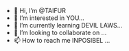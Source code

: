 - 👋 Hi, I’m @TAIFUR
- 👀 I’m interested in YOU...
- 🌱 I’m currently learning DEVIL LAWS...
- 💞️ I’m looking to collaborate on ...
- 📫 How to reach me   INPOSIBEL ...

<!---
Tamoom/Tamoom is a ✨ special ✨ repository because its `README.md` (this file) appears on your GitHub profile.
You can click the Preview link to take a look at your changes.
--->
